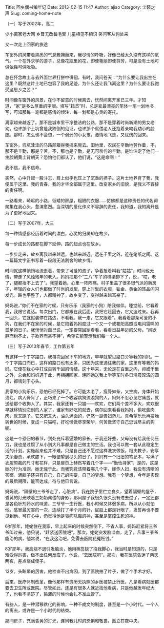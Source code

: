 Title: 回乡偶书编年记
Date: 2013-02-15 11:47
Author: ajiao
Category: 尘籁之声
Slug: coming-home-note

（一）写于2002年，高二

少小离家老大回 乡音无改鬓毛衰 儿童相见不相识 笑问客从何处来

又一次走上回家的旅途

车窗外的风带着熟悉的气息簇拥而来，我尽情的呼吸，好像已经太久没有这样的氧气。一个在外求学的游子，总像花瓶里的花，即使艳丽即使芬芳，可是没有土地可供依靠可供吮吸。

总在怀念故土与去外面世界打拼中徘徊，有时，我问苍天：“为什么要让我出生在这里？既然这片土地已包容了我的足迹，为什么还让我飞离这里？为什么要让我饱受这思乡之苦？”

时间像车窗外的风景，在你不留意的时候离去，恍然间离开家已三年。才知道，“家”是多么厚重的字眼。填写“籍贯”时，总是拿最漂亮的笔体一笔一划地书写，可知那每一笔都是感情的倾注，每一划都是心灵的寄托。

离家越来越近了。那不是城市里干净整洁的公路，那不是穿着时尚新潮的男女老幼。也许那个土坑曾是我跌倒的见证，也许那个伛偻老人还抱着亲吻我幼小的脸庞。那时，怎么也不会想，一个弱弱的小女孩，激情地飞走，又忧伤的回来。

车窗外，坑坑洼洼的马路颠簸得我摇来晃去。田地里，农民在辛勤地劳作着，不，那不是辛勤，那是辛苦，不，那也是辛勤，是无可奈何的辛勤。是谁注定了他们一生脸朝黄土背朝天？恐怕他们都认了，他们说，“这是命啊！”

我不信，我不信命。

突然，心中升起一股斗志，肩上似乎也压上了沉重的担子。这片土地养育了我，我便属于这里。我的青春，我的才华全部属于这里。改变家乡的旧貌，是我义不容辞的责任啊。

一路看来，崎岖的小路，低矮的房屋，粗陋的衣服......仿佛都是这种责任的代名词聚集在我心头，愈演愈烈。当深切的爱化作义不容辞的责任，我知道，我的离开是为了更好地回来。

（二）写于2007年，大三

每一种情感都经历着时间的漂白，心灵的归属却在故乡。

每一步成长的路都在脚下延伸，路的起点也在故乡。

一步步走来，故乡离我越来越远，也越来越近。远在千里之外，近在笔纸之间。这一篇篇文字正书写着一段段无法割舍的故乡情。

时间就这样悄悄地流逝着，带来了可爱的孩子，争着抢着叫我“姑姑”。时间也无情，带走了风烛残年的老人。妈妈把那个“二八”车子的横梁卸下了，说，“哎，老了，腿都抬不上去了“。我望着她，心里一阵阵痛。村子里盖了很多很气派的新房子，年轻的女人们也都做了时尚的发型，穿上时髦的衣服，铂金、黄金的饰品闪闪发光。路也平整了，人都精神了，故乡变了，变得越来越富裕了。

妈妈说，”你们不在家的时候，只有乐乐（我家的小狗）陪我做伴。睡觉前，它看着我，我跟它说话。每次出门，它都跟在我后面，我把它赶回去，它又追过来。我再一回头，它就假装停在路边，不看我。我一走，它又跟着”。我看着那条可爱的小狗，在我们不在家的时候，是它陪着妈妈度过一个又一个或艳阳高照或电闪雷鸣的孤单的日子。我悄悄对自己说，一定要常回家看看，看看日益年迈的父母。“风欲静而树不止，子欲养而亲不待”，希望它能警示我们每一个人。

（三）写于2013年春节，工作第五年

有这样一个丁字路口，我每次回家下车的地方，早早就望见路口旁等我的妈妈。一个丁字路口而已，这样的路口也有太多，只因为这里通往我的家，这里有等我的妈妈。它便在我心中打成百转千回的情结。这十年来，无论是在百里之内，抑或千里之外，总会和妈妈遇于此，再相拥回家。连同她送我上学等车时冬日清晨皎洁的圆月，都镌刻于心头。

我家的小狗乐乐，恐怕已经死掉了。它可能太老了，瘦骨如柴，又生病，身体开始溃烂，病入膏肓了，正巧来了一个收容病狗流浪狗的人，妈妈不忍心见它痛苦，就送给那个收狗人了。其实，我家还有一只猫——欢欢，它们两个差不多大，欢欢很早就移情别恋别的人家了，谁家有好吃的就去，偶尔回来看看我妈妈，偷吃些肉肉，就又跑了。它又肥又大，油头满面的，俨然一副贵妇范儿。真希望乐乐再投胎转世的时候，变成一只猫吧，好吃懒做尽享荣华，何苦做坚守自己忠诚尽主的狗呢。

这是一个恐归的春节，到处充斥着逼婚的家长。于我还好些，父母没有给我任何压力，我也是过惯了从小到大凡事都是自己做主的生活。我也可以做一套从此稳定生活的计划，实施起来也并不难，只是自己还不愿过这样洗衣做饭，相夫教子，安享夫荣妻贵，承欢膝下，一眼便望到尽头的日子。妈妈有一个旧旧的笔记本，写满了衣服剪裁的尺寸和花样，只是扉页上赫然写着几个字——“勤俭持家”，是的，这是她的行为准则，她无愧于此。而我究竟该带着哪几个字，嫁作人妇，我没有清晰的答案，满脑子还只有自己，自己的需要，自己的梦想。我有一个梦想，今年是实现的最后期限，能否达成，待与他日言说。

妈妈说，“隔壁的三爷爷走了，心脏病”。我在院子里伫立良久，望着隔壁的屋子，昏黄的灯光映着三奶奶佝偻的身影，那间屋子我很久很久没有进去过了，一定还都是各色针剂药水的味道。三爷爷一生行医，我小时候又体弱多病，所以从小就怕他。感冒最厉害的一次，连续打了半个月的针，屁股上都是针眼了，发誓再也不要见到他。可在心中，仍觉得他是驱病除魔的神，甚至是掌控生死的神。

6岁那年，姥姥住在我家，早上起床的时候突然倒下，不省人事，妈妈赶紧将三爷爷叫过来，他只说，“赶紧送医院吧”。那次，姥姥突发脑溢血，走了。凡事三爷爷能治的病，他常说，“在我这治吧，免得去医院花冤枉钱。”

8岁那年，我高烧不退引发脑炎，他用棉签挠了挠我脚心，我当时是知道的，只是难受得厉害，做不出任何反应了。他说，“去医院吧”。那次，我在医院昏迷了两天两夜，差点烧成傻子。

12岁，头眩晕的厉害，他检查不出病因，到了医院拍了片子，做了个手术才好。

后来，医疗体制改革，像他那样有资历无执照的乡医被禁止行医，凡是看病就医都要去卫生所或医院。尽管如此，还是有很多人就近找他看病，只是他越发年纪大了，也看不清楚了，输液的时候也会扎不准血管了。

有些人，是一种潜移默化的影响，一种不成文的制度，甚至是一个小时代。一个人的离去，或许是一个小时代的结束。

那间房子，充满昏黄的灯光，连同我儿时的恐惧和敬畏，矗立在夜中央。
